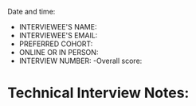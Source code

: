Date and time:

- INTERVIEWEE'S NAME:
- INTERVIEWEE'S EMAIL:
- PREFERRED COHORT:
- ONLINE OR IN PERSON:
- INTERVIEW NUMBER:
  -Overall score:

# Technical Interview Notes:
